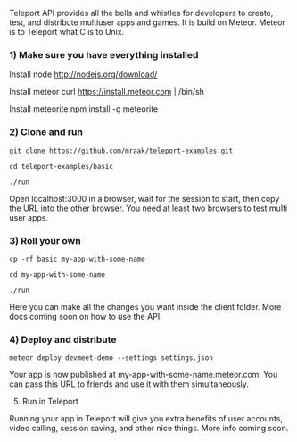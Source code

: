 Teleport API provides all the bells and whistles for developers to create, test, and distribute multiuser apps and games. It is build on Meteor. Meteor is to Teleport what C is to Unix.

### 1) Make sure you have everything installed

Install node
http://nodejs.org/download/

Install meteor
curl https://install.meteor.com | /bin/sh

Install meteorite
npm install -g meteorite


### 2) Clone and run

```
git clone https://github.com/mraak/teleport-examples.git

cd teleport-examples/basic

./run
```

Open localhost:3000 in a browser, wait for the session to start, then copy the URL into the other browser. You need at least two browsers to test multi user apps.


### 3) Roll your own

```
cp -rf basic my-app-with-some-name

cd my-app-with-some-name

./run
```

Here you can make all the changes you want inside the client folder. More docs coming soon on how to use the API.


### 4) Deploy and distribute

```
meteor deploy devmeet-demo --settings settings.json
```
Your app is now published at my-app-with-some-name.meteor.com. You can pass this URL to friends and use it with them simultaneously. 


5) Run in Teleport

Running your app in Teleport will give you extra benefits of user accounts, video calling, session saving, and other nice things. More info coming soon.




